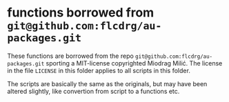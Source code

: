 # functions borrowed from `git@github.com:flcdrg/au-packages.git`

These functions are borrowed from the repo `git@github.com:flcdrg/au-packages.git` sporting a MIT-license copyrighted Miodrag Milić. The license in the file `LICENSE` in this folder applies to all scripts in this folder.

The scripts are basically the same as the originals, but may have been altered slightly, like convertion from script to a functions etc.